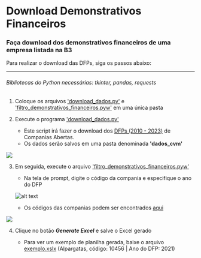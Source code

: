 # Download Demonstrativos Financeiros
### Faça download dos demonstrativos financeiros de uma empresa listada na B3 

Para realizar o download das DFPs, siga os passos abaixo:

---
###### Bibliotecas do Python necessárias: tkinter, pandas, requests
1. Coloque os arquivos ['download_dados.py'](https://github.com/mathgone/Download-Demonstrativos-Financeiros/blob/main/download_dados.py) e ['filtro_demonstrativos_financeiros.pyw'](https://github.com/mathgone/Download-Demonstrativos-Financeiros/blob/main/filtro_demonstrativos_financeiros.pyw) em uma única pasta

2. Execute o programa ['download_dados.py'](https://github.com/mathgone/Download-Demonstrativos-Financeiros/blob/main/download_dados.py)
    
     * Este script irá fazer o download dos [DFPs (2010 - 2023)](https://dados.cvm.gov.br/dados/CIA_ABERTA/DOC/DFP/DADOS/) de Companias Abertas.
     * Os dados serão salvos em uma pasta denominada **'dados_cvm'**

[<img src="https://i.postimg.cc/MTD9pQp5/cvm-website.png">](https://dados.cvm.gov.br/dados/CIA_ABERTA/DOC/DFP/DADOS/)


3. Em seguida, execute o arquivo ['filtro_demonstrativos_financeiros.pyw'](https://github.com/mathgone/Download-Demonstrativos-Financeiros/blob/main/filtro_demonstrativos_financeiros.pyw)

    * Na tela de prompt, digite o código da compania e especifique o ano do DFP
    
    ![alt text](https://i.postimg.cc/tJ9gG7rF/prompt.png "Janela de Prompt")

    * Os códigos das companias podem ser encontrados [aqui](https://cvmweb.cvm.gov.br/SWB/Sistemas/SCW/CPublica/CiaAb/FormBuscaCiaAbOrdAlf.aspx?LetraInicial=A)

[<img src="https://i.postimg.cc/fL45whQw/cia-code-table.png">](https://cvmweb.cvm.gov.br/SWB/Sistemas/SCW/CPublica/CiaAb/FormBuscaCiaAbOrdAlf.aspx?LetraInicial=A)

4. Clique no botão **_Generate Excel_** e salve o Excel gerado

   * Para ver um exemplo de planilha gerada, baixe o arquivo [exemplo.xslx](https://github.com/mathgone/Download-Demonstrativos-Financeiros/blob/main/exemplo.xlsx) (Alpargatas, código: 10456 | Ano do DFP: 2021)







